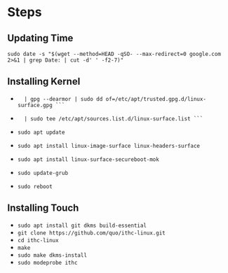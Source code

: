 
# Steps

## Updating Time 

`sudo date -s "$(wget --method=HEAD -qSO- --max-redirect=0 google.com 2>&1 | grep Date: | cut -d' ' -f2-7)"`

## Installing Kernel
- ``` wget -qO - https://raw.githubusercontent.com/linux-surface/linux-surface/master/pkg/keys/surface.asc \
    | gpg --dearmor | sudo dd of=/etc/apt/trusted.gpg.d/linux-surface.gpg ```

- ``` echo "deb [arch=amd64] https://pkg.surfacelinux.com/debian release main" \
	| sudo tee /etc/apt/sources.list.d/linux-surface.list ```

- `sudo apt update`

- `sudo apt install linux-image-surface linux-headers-surface`

- `sudo apt install linux-surface-secureboot-mok`

- `sudo update-grub`

- `sudo reboot`

## Installing Touch

- `sudo apt install git dkms build-essential`
- `git clone https://github.com/quo/ithc-linux.git`
- `cd ithc-linux`
- `make`
- `sudo make dkms-install`
- `sudo modeprobe ithc`
